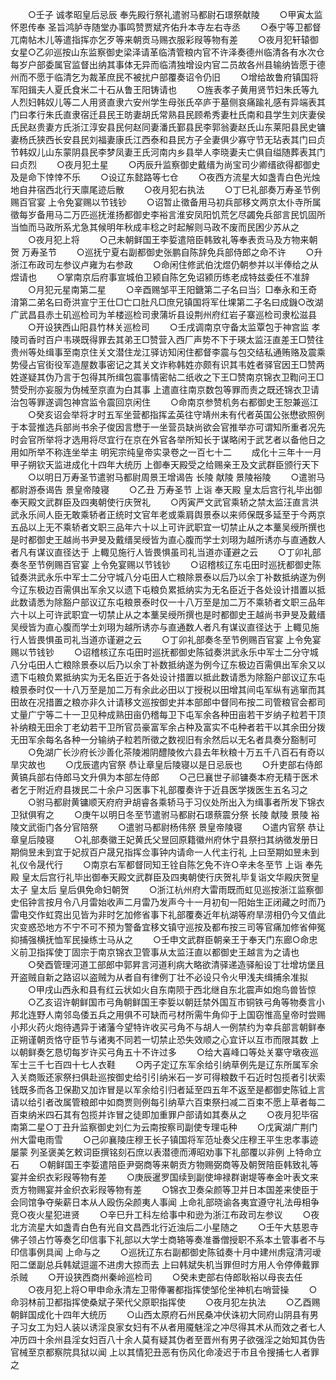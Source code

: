 <!-- { "loadSidebar": true } -->
　　○壬子  诚孝昭皇后忌辰  奉先殿行祭礼遣驸马都尉石璟祭献陵
　　○甲寅太监怀恩传奉  圣旨鸿胪寺随堂办事鸣赞贾斌齐佑升本寺左右寺丞
　　○泰宁等卫都督兀南帖木儿等遣指挥亦乞歹等来朝贡马赐衣服彩叚等物有差
　　○夜月犯轩辕御女星○乙卯巡按山东监察御史梁泽请革临清管粮内官不许泽奏德州临清各有水次仓每岁户部委属官监督出纳其事体无异而临清独增设内官二员故各州县输纳皆愿于德州而不愿于临清乞为裁革庶民不被扰户部覆奏诏令仍旧
　　○增给故鲁府镇国将军阳鍓夫人夏氏食米二十石从鲁王阳铸请也
　　○旌表孝子黄用贤节妇朱氏等九人烈妇韩奴儿等二人用贤直隶六安州学生母张氏卒庐于墓侧哀痛踰礼感有异端表其门曰孝行朱氏直隶宿迁县民王昉妻胡氏常熟县民顾希秀妻杜氏南和县学生刘庆妻侯氏民赵贵妻方氏浙江淳安县民何赵同妻潘氏鄞县民李郭翁妻赵氏山东莱阳县民史镛妻杨氏狭西长安县民刘福妻康氏江西泰和县民方子全妻俱少寡守节无玷表其门曰贞节韩奴儿山东蒙阴县民李梦凤妻王氏河南内乡县举人李晓妻夫亡俱自缢随葬表其门曰贞烈
　　○夜月犯土星
　　○丙辰升监察御史戴缙为尚宝司少卿缙欲得都御史及是命下悻悻不乐
　　○设辽东懿路等七仓
　　○夜西方流星大如盏青白色光烛地自井宿西北行天廪尾迹后散
　　○夜月犯右执法
　　○丁巳礼部奏万寿圣节例赐百官宴  上令免宴赐以节钱钞
　　○诏暂止徵备用马初兵部移文两京太仆寺所属徵每岁备用马二万匹巡抚淮扬都御史李裕言淮安凤阳饥荒乞尽蠲免兵部言民饥固所当恤而马政所系尤急其候明年秋成丰稔之时起解则马政不废而民困少苏从之
　　○夜月犯上将
　　○己未朝鲜国王李娎遣陪臣韩致礼等奉表贡马及方物来朝贺  万寿圣节
　　○巡抚宁夏右副都御史张鹏自陈辞免兵部侍郎之命不许
　　○升浙江布政司左参议卢雍为右参政
　　○命闲住修武伯沈煜仍朝参并以半俸给之从煜请也
　　○掌南京后府事宣城伯卫颍自陈乞免诏颍历练老成特兹委任不准辞
　　○月犯元星南第二星
　　○辛酉赐邹平王阳鎕第二子名曰当氵□奉永和王奇淯第二弟名曰奇洪宣宁王仕□亡口肚凡□庶兄镇国将军仕堁第二子名曰成鐖○改湖广武昌县赤土矶巡检司为羊楼巡检司隶蒲圻县设荆州府红岩子寨巡检司隶松滋县
　　○开设狭西山阳县竹林关巡检司
　　○壬戌调南京守备太监覃包于神宫监  孝陵司香时百户韦瑛既得罪去其弟王□赞营入西厂声势不下于瑛太监汪直差王□赞往贵州等处缉事至南京住关文潜住龙江驿访知闲住都督李震与包交结私通贿赂及震乘势侵占官街役军造屋数事密记之其关文诈称韩姓亦颇有识其韦姓者驿官因王□赞两姓遂疑其伪乃言于包得其所缉包震事情密帖二纸收之下王□赞南京锦衣卫鞫问王□赞受刑亦妄服为伪械至京直为白其事  上遣直往南京数包等罪而责之既还锦衣卫请治包等罪遂调包神宫监令震回京闲住
　　○命南京参赞机务右都御史王恕兼巡江
　　○癸亥诏会举将才时五军坐营都指挥孟英往守靖州未有代者英国公张懋欲照例于本营推选兵部尚书余子俊因言懋于一坐营员缺尚欲会官推举亦可谓知所重者况先时会官所举将才选用将尽宜行在京在外官各举所知长于谋略闲于武艺者以备他日之用如所举不称连坐举主
明宪宗纯皇帝实录卷之一百七十二
　　成化十三年十一月甲子朔钦天监进成化十四年大统历  上御奉天殿受之给赐亲王及文武群臣颁行天下
　　○以明日万寿圣节遣驸马都尉周景王增谒告  长陵  献陵  景陵裕陵
　　○遣驸马都尉游泰谒告  景皇帝陵寝
　　○乙丑  万寿圣节  上诣  奉天殿  皇太后宫行礼毕出御奉天殿文武群臣及四夷朝使行庆贺礼
　　○丙寅严文武官乘轿之禁太监汪直言洪武永乐间人臣无敢乘轿者正统时文官年老或乘肩舆景泰以来师保既多延至于今两京五品以上无不乘轿者文职三品年六十以上可许武职宜一切禁止从之本藳吴绶所撰也是时都御史王越尚书尹旻及戴缙吴绶皆为直心腹而学士刘珝为越所诱亦与直通数人者凡有谋议直径达于  上輙见施行人皆畏惧虽司礼当道亦谨避之云
　　○丁卯礼部奏冬至节例赐百官宴  上令免宴赐以节钱钞
　　○诏稽核辽东屯田时巡抚都御史陈钺奏洪武永乐中军士二分守城八分屯田人亡粮除景泰以后乃以余丁补数抵纳遂为例今辽东极边百需俱出军余又以遗下屯粮负累抵纳实为无名臣近于各处设计措置以抵此数请悉为除豁户部议辽东屯粮景泰时仅一十八万至是加二万不乘轿者文职三品年六十以上可许武职宜一切禁止从之本藳吴绶所撰也是时都御史王越尚书尹旻及戴缙吴绶皆为直心腹而学士刘珝为越所诱亦与直通数人者凡有谋议直径达于  上輙见施行人皆畏惧虽司礼当道亦谨避之云
　　○丁卯礼部奏冬至节例赐百官宴  上令免宴赐以节钱钞
　　○诏稽核辽东屯田时巡抚都御史陈钺奏洪武永乐中军士二分守城八分屯田人亡粮除景泰以后乃以余丁补数抵纳遂为例今辽东极边百需俱出军余又以遗下屯粮负累抵纳实为无名臣近于各处设计措置以抵此数请悉为除豁户部议辽东屯粮景泰时仅一十八万至是加二万有余此必田以丁授税以田增其间屯军纵有逃窜而其田故在况措置之粮亦非久计请移文巡按御史并本部郎中督同布按二司管粮官会都司丈量广宁等二十一卫见种成熟田亩仍稽每卫下屯军余各种田亩若干岁纳子粒若干顶补纳粮无田余丁老幼若干卫所官员豪富军余占种及富实不屯种者若干以其余田分拨无田军余每名各种一分输纳子粒若所徵之数视旧有余然后以无名者具奏分豁制可
　　○免湖广长沙府长沙善化茶陵湘阴醴陵攸六县去年秋粮十万五千八百石有奇以旱灾故也
　　○戊辰遣内官祭  恭让章皇后陵寝以是日忌辰也
　　○升吏部右侍郎黄镐兵部右侍郎马文升俱为本部左侍郎
　　○己巳襄世子祁镛奏本府无精于医术者乞于附近府县拨民二十余户习医事下礼部覆奏许于近县医学拨医生五名习之
　　○驸马都尉黄镛顺天府府尹胡睿各乘轿马于习仪处所出入为缉事者所发下锦衣卫狱俱宥之
　　○庚午以明日冬至节遣驸马都尉石璟蔡震分祭  长陵  献陵  景陵  裕陵文武衙门各分官陪祭
　　○遣驸马都尉杨伟祭  景皇帝陵寝
　　○遣内官祭  恭让章皇后陵寝
　　○礼部奏徽王妃黄氏父昱回原籍徽州府休宁县祭扫其纳徵发册日期倘昱未到宜于妃叔百户晟兄指挥佥事钟内请命一人代主行礼  上曰至期如昱未到礼仪令晟代行
　　○南京右军都督同知王铨自陈乞免不许○辛未冬至节  上诣  奉先殿  皇太后宫行礼毕出御奉天殿文武群臣及四夷朝使行庆贺礼毕复诣文华殿庆贺皇太子  皇太后  皇后俱免命妇朝贺
　　○浙江杭州府大雷雨既而虹见巡按浙江监察御史佀钟言按月令八月雷始收声二月雷乃发声今十一月初旬一阳始生正闭藏之时而乃雷电交作虹霓出见皆为非时乞加修省事下礼部覆奏近年杭湖等府旱涝相仍今又值此灾变惑恐地方不宁不可不预为警备宜移文镇守巡按及都布按三司等官痛加修省伸冤抑捕强横抚恤军民操练士马从之
　　○壬申文武群臣朝亲王于奉天门东廊○命忠义前卫指挥使丁固宗于南京锦衣卫管事从太监汪直以都御史王越言为之请也
　　○癸酉管理河道工部郎中郭昇言河道利病大略欲清驿递造驿船设丁壮增坊堡且开盗贼自新之路诏以盗贼为从者自有律例丁壮不必设只令火甲浅夫缉捕余准拟
　　○甲戌山西永和县有红云状如火自东南陨于西北继自东北震声如炮鸟兽皆惊
　　○乙亥诏许朝鲜国市弓角朝鲜国王李娎以朝廷禁外国互市铜铁弓角等物奏言小邦北连野人南邻岛倭五兵之用俱不可缺而弓材所需牛角仰于上国窃惟高皇帝时尝赐小邦火药火炮待遇异于诸藩今望特许收买弓角不与胡人一例禁约为幸兵部言朝鲜奉正朔谨朝贡恪守臣节与诸夷不同若一切禁止恐失效顺之心宜讦以互市而限其数  上以朝鲜奏乞恳切每岁许买弓角五十不许过多
　　○给大喜峰口等处关寨守墩夜巡军士三千七百四十七人衣鞋
　　○丙子定辽东军余给引纳草例先是辽东所属军余入关商贩还家祭扫俱赴巡按御史给引引纳米石一岁可得粮数千石近时包揽者引状索钱既多而各卫保勘又加诈冒是以军余给引归者延至四五年不返至是都御史陈钺上言请以给引者改属管粮郎中如商贾则例每引纳草六百束祭扫减二百束不愿上草者每二百束纳米四石其有包揽并诈冒之徒即加重罪户部请如其奏从之
　　○夜月犯毕宿南第二星○丁丑升监察御史刘仁为云南按察司副使专理屯种
　　○戊寅湖广荆门州大雷电雨雪
　　○己卯襄陵庄穆王长子镇国将军范址奏父庄穆王平生忠孝事迹屡蒙  列圣褒美乞敕词臣撰铭刻石庶以表潜德而溥昭劝事下礼部覆以非例  上特命立石
　　○朝鲜国王李娎遣陪臣尹弼商等来朝贡方物赐弼商等及朝贺陪臣韩致礼等宴并金织衣彩叚等物有差
　　○庚辰暹罗国续到副使坤禄群谢堤等奉金叶表文来贡方物赐宴并金织衣彩叚等物有差
　　○锦衣卫奏朵颜等卫并日本国差来使臣于会同馆争夺柴薪日本从人殴伤朵颜夷人事闻  上命礼部晓谕各夷宜遵守礼法毋相争竞○夜火星犯进贤
　　○辛巳升工科左给事中和逊为浙江布政司左参议
　　○夜北方流星大如盏青白色有光自文昌西北行近浊后二小星随之
　　○壬午大慈恩寺佛子领占竹等奏乞印信事下礼部以大学士商辂等奏准番僧授职不系本土管事者不与印信事例具闻  上命与之
　　○巡抚辽东右副都御史陈钺奏十月中建州虏寇清河叆阳二堡副总兵韩斌逗遛不进虏大掠而去  上曰韩斌失机当罪但时方用人令停俸戴罪杀贼
　　○开设狭西商州秦岭巡检司
　　○癸未吏部右侍郎耿裕以母丧去任
　　○夜月犯上将○甲申命永清左卫带俸署都指挥使邹伦坐神机右哨营操
　　○命羽林前卫都指挥使桑斌子荣代父原职指挥使
　　○夜月犯左执法
　　○乙酉赐朝鲜国成化十四年大统历
　　○山西太原府石州民桑冲伏诛初大同府山阴县有男子习女工为妇人装以诱淫良家女妇有不从者用魇魅淫之冲尽得其术从而效之者七人冲历四十余州县淫女妇百八十余人莫有疑其伪者至晋州有男子欲强淫之始知其伪告官械至京都察院具狱以闻  上以其情犯丑恶有伤风化命凌迟于市且令搜捕七人者罪之
